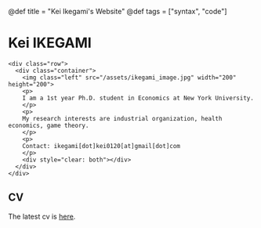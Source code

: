 @def title = "Kei Ikegami's Website"
@def tags = ["syntax", "code"]

# Kei IKEGAMI


~~~
<div class="row">
  <div class="container">
    <img class="left" src="/assets/ikegami_image.jpg" width="200" height="200">
    <p>
    I am a 1st year Ph.D. student in Economics at New York University.
    </p>
    <p>
    My research interests are industrial organization, health economics, game theory.
    </p>
    <p>
    Contact: ikegami[dot]kei0120[at]gmail[dot]com
    </p>
    <div style="clear: both"></div>      
  </div>
</div>
~~~

## CV
The latest cv is [here](/assets/ikegami_CV.pdf).



